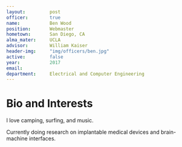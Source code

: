```yaml
---
layout:     	post
officer: 		true
name:      		Ben Wood
position: 		Webmaster
hometown: 		San Diego, CA
alma_mater: 	UCLA
advisor: 		William Kaiser
header-img: 	"img/officers/ben.jpg"
active: 		false
year:  			2017
email: 			
department: 	Electrical and Computer Engineering
---
```


# Bio and Interests
I love camping, surfing, and music.
 

Currently doing research on implantable medical devices and brain-machine interfaces.
